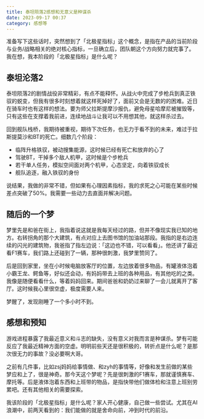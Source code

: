 ```yaml
---
title: 泰坦陨落2感想和无意义是种谋杀
date: 2023-09-17 00:37
category: 感想等
---
```


准备写下这些话时，突然想到了「北极星指标」这个概念，是指在产品的当前阶段与业务/战略相关的绝对核心指标，一旦确立后，团队朝这个方向努力就完事了。我在想，我本阶段的「北极星指标」是什么呢？

<!--more-->

## 泰坦沦落2

泰坦陨落2的剧情战役非常精彩，有点不能释怀。从战火中完成了步枪兵到真正铁驭的蜕变，但我有很多时刻想着就这样死掉好了，面前又会是无数的的困难。近日在骑车时也有这样的想法。要为师父拉斯提摩沙报仇，避免母星哈摩尼被摧毁等，只有这些在支撑着我前进，连续地战斗让我可以不用想其他，就这样杀过去。

回到舰队栈桥，我期待被重视，期待下次任务，也无力于看不到的未来，难过于拉斯提莫沙和BT的死亡。细数几个阶段：
- 临阵升格铁驭，被动搜集能源，这时候已经有死亡和放弃的心了
- 驾驶BT，干掉多个敌人机甲，这时候是个步枪兵
- 若干单人任务，模拟空间面对两个机甲，心态坚定，向着铁驭成长
- 舰队追逐，融入铁驭的身份

说结果，我做的非常不错，但如果有心理因素指标，我的求死之心可能在某些时候差点突破了50%。我需要一些动力去直面并解决问题。

## 随后的一个梦

梦里先是和爸在街上，我指着说这就是我每天经过的路，但并不像现实我已知的地方。右转拐角的那个大建筑，有点对应上去图书馆的加油站那段。我指的是右边连续的闪光的建筑物，我爸指了指左边说：「这边也不错，可以看看」。他还讲了最近看F1赛车，我们路上还碰到了一辆，那种很刺激，我梦里赞同了。

后是回到家里，坐在小时候电脑放客厅的位置，左边放着很多物品，有罐液体泡着小霸王龙、鳄鱼等，好似还会动，有妈妈带去上班的各种用品，有其他吃的之类。我像是随便看看什么，等着妈妈回来。期间爸爸和奶奶过来聊了一会儿就离开了客厅。这时候我心里很空虚，极度需要人来。

梦醒了，发现刚睡了一个多小时不到。

## 感想和预知

游戏进程暴露了我最近意义和斗志的缺失，没有意义对我而言是种谋杀。梦有可能反应了我最近精神方面的空虚。明明前些天还是很积极的，转折点是什么呢？是那次很无力的事故？没必要啊大哥。

之前有几件事，比如zsj妈妈给事情做、和zyh的事情等，好像和发生前做的某些梦应和上了，很是神奇。那今天这个梦呢？先是很刺激的F1赛车，那就谨慎赛车、摩托等。后是液体泡着东西和上班带的物品，是指快带他们做体检和注意上班别劳累吧。还有其他相关的需要探索。

我该阶段的「北极星指标」是什么呢？家人开心健康，自己做一些尝试。尤其在AI浪潮中，前两天看到的：我们能做的就是舍命向前，冲到时代的前沿。